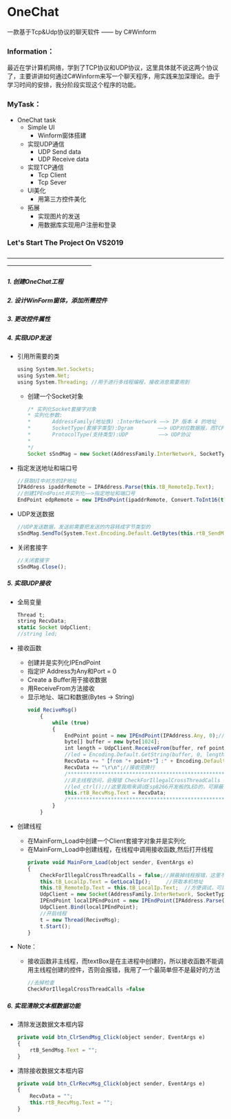 
# OneChat
一款基于Tcp&Udp协议的聊天软件 —— by C#Winform

### Information：
最近在学计算机网络，学到了TCP协议和UDP协议，这里具体就不说这两个协议了，主要讲讲如何通过C#Winform来写一个聊天程序，用实践来加深理论。由于学习时间的安排，我分阶段实现这个程序的功能。

### MyTask：
- OneChat task
  - Simple UI
    - Winform窗体搭建
  - 实现UDP通信
    - UDP Send data
    - UDP Receive data
  - 实现TCP通信
    - Tcp Client
    - Tcp Sever
  - UI美化
    - 用第三方控件美化
  - 拓展
    - 实现图片的发送
    - 用数据库实现用户注册和登录 

### Let's Start The Project On VS2019 
——————————————————————————————————————————————————
##### 1. 创建OneChat工程
##### 2. 设计WinForm窗体，添加所需控件
##### 3. 更改控件属性
##### 4. 实现UDP发送
- 引用所需要的类
    ```javascript
    using System.Net.Sockets;
    using System.Net;
    using System.Threading; //用于进行多线程编程，接收消息需要用到
    ```
  - 创建一个Socket对象
    ```javascript
    /* 实列化Socket套接字对象
    * 实列化参数: 
    *       AddressFamily(地址族) :InterNetwork ——> IP 版本 4 的地址
    *       SocketType(套接字类型):Dgram        ——> UDP对应数据报，而TCP对应的是Stream       
    *       ProtocolType(支持类型):UDP          ——> UDP协议  
    * 
    */
    Socket sSndMag = new Socket(AddressFamily.InterNetwork, SocketType.Dgram, ProtocolType.Udp);
    ```
- 指定发送地址和端口号
  ```javascript
  //获取UI中对方的IP地址
  IPAddress ipaddrRemote = IPAddress.Parse(this.tB_RemoteIp.Text);
  //创建IPEndPoint并实列化——>指定地址和端口号
  EndPoint edpRemote = new IPEndPoint(ipaddrRemote, Convert.ToInt16(this.tB_RemotePort.Text));
  ```
- UDP发送数据
  ```javascript
  //UDP发送数据，发送前需要把发送的内容转成字节类型的
  sSndMag.SendTo(System.Text.Encoding.Default.GetBytes(this.rtB_SendMsg.Text), edpRemote);
  ```
- 关闭套接字
  ```javascript
  //关闭套接字
  sSndMag.Close();
  ```
##### 5. 实现UDP接收
  - 全局变量
    ```javascript
    Thread t;
    string RecvData;
    static Socket UdpClient;
    //string led;
    ```
  - 接收函数
    - 创建并是实列化IPEndPoint
    - 指定IP Address为Any和Port = 0
    - Create a Buffer用于接收数据
    - 用ReceiveFrom方法接收
    - 显示地址、端口和数据(Bytes -> String)
      ```javascript
      void ReciveMsg()
          {
              while (true)
              {
                  EndPoint point = new IPEndPoint(IPAddress.Any, 0);//用来保存发送方的ip和端口号
                  byte[] buffer = new byte[1024];
                  int length = UdpClient.ReceiveFrom(buffer, ref point);//接收数据报
                  //led = Encoding.Default.GetString(buffer, 0, length);
                  RecvData += "【from "+ point+"】:" + Encoding.Default.GetString(buffer, 0, length);//Encoding.UTF8.GetString方法不能支持中文
                  RecvData += "\r\n";//接收完换行
                  /*********************************************************************/
                  //非主线程访问，会报错 CheckForIllegalCrossThreadCalls =false 去掉检查
                  //led_ctrl();//这里我用来调试Esp8266开发板的LED的，可屏蔽
                  this.rtB_RecvMsg.Text = RecvData;
                  /*********************************************************************/
              }
          }
        ```
  - 创建线程
    - 在MainForm_Load中创建一个Client套接字对象并是实列化
    - 在MainForm_Load中创建线程，在线程中调用接收函数,然后打开线程
      ```javascript
      private void MainForm_Load(object sender, EventArgs e)
      {
          CheckForIllegalCrossThreadCalls = false;//屏蔽掉线程报错，这里不是最好的办法，我代码里面用的另外一种方法
          this.tB_LocalIp.Text = GetLocalIp();     //获取本机地址
          this.tB_RemoteIp.Text = this.tB_LocalIp.Text;  //方便调试，可屏蔽
          UdpClient = new Socket(AddressFamily.InterNetwork, SocketType.Dgram, ProtocolType.Udp);
          IPEndPoint localIPEndPoint = new IPEndPoint(IPAddress.Parse(this.tB_LocalIp.Text),Convert.ToInt16(this.tB_LocalPort.Text));
          UdpClient.Bind(localIPEndPoint);
          //开启线程
          t = new Thread(ReciveMsg);
          t.Start();
      }
      ```

  - Note：
    - 接收函数非主线程，而textBox是在主进程中创建的，所以接收函数不能调用主线程创建的控件，否则会报错，我用了一个最简单但不是最好的方法
      ```javascript
      //去掉检查
      CheckForIllegalCrossThreadCalls =false
      ```
##### 6. 实现清除文本框数据功能
  - 清除发送数据文本框内容
    ```javascript
    private void btn_ClrSendMsg_Click(object sender, EventArgs e)
    {
        rtB_SendMsg.Text = "";
    }    
    ```
   - 清除接收数据文本框内容
      ```javascript
      private void btn_ClrRecvMsg_Click(object sender, EventArgs e)
      {
          RecvData = "";
          this.rtB_RecvMsg.Text = "";
      }
      ```
